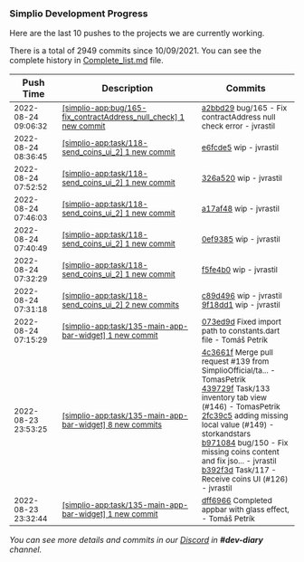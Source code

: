 
### Simplio Development Progress

Here are the last 10 pushes to the projects we are currently working.

There is a total of 2949 commits since 10/09/2021. You can see the complete history in
 [Complete_list.md](Complete_list.md) file.

| Push Time | Description | Commits |
| --- | --- | --- |
| <sub>2022-08-24 09:06:32</sub> | <sub>[[simplio-app:bug/165\-fix\_contractAddress\_null\_check] 1 new commit](https://github.com/SimplioOfficial/simplio-app/commit/a2bbd2937d6bb27de6b263e5a04cc1e3673e006f)</sub> | <sub>[a2bbd29](https://github.com/SimplioOfficial/simplio-app/commit/a2bbd2937d6bb27de6b263e5a04cc1e3673e006f) bug/165 - Fix contractAddress null check error - jvrastil</sub> |
| <sub>2022-08-24 08:36:45</sub> | <sub>[[simplio-app:task/118\-send\_coins\_ui\_2] 1 new commit](https://github.com/SimplioOfficial/simplio-app/commit/e6fcde5cc41cc36779e6a712660229decc9db085)</sub> | <sub>[e6fcde5](https://github.com/SimplioOfficial/simplio-app/commit/e6fcde5cc41cc36779e6a712660229decc9db085) wip - jvrastil</sub> |
| <sub>2022-08-24 07:52:52</sub> | <sub>[[simplio-app:task/118\-send\_coins\_ui\_2] 1 new commit](https://github.com/SimplioOfficial/simplio-app/commit/326a520f6ef4b54ffd4fb576b32e339ae0dc63e7)</sub> | <sub>[326a520](https://github.com/SimplioOfficial/simplio-app/commit/326a520f6ef4b54ffd4fb576b32e339ae0dc63e7) wip - jvrastil</sub> |
| <sub>2022-08-24 07:46:03</sub> | <sub>[[simplio-app:task/118\-send\_coins\_ui\_2] 1 new commit](https://github.com/SimplioOfficial/simplio-app/commit/a17af48b040e043fefb7d5fc27a6cbe4e3aa2767)</sub> | <sub>[a17af48](https://github.com/SimplioOfficial/simplio-app/commit/a17af48b040e043fefb7d5fc27a6cbe4e3aa2767) wip - jvrastil</sub> |
| <sub>2022-08-24 07:40:49</sub> | <sub>[[simplio-app:task/118\-send\_coins\_ui\_2] 1 new commit](https://github.com/SimplioOfficial/simplio-app/commit/0ef9385bcce891061596420248c3170ff5f6491a)</sub> | <sub>[0ef9385](https://github.com/SimplioOfficial/simplio-app/commit/0ef9385bcce891061596420248c3170ff5f6491a) wip - jvrastil</sub> |
| <sub>2022-08-24 07:32:29</sub> | <sub>[[simplio-app:task/118\-send\_coins\_ui\_2] 1 new commit](https://github.com/SimplioOfficial/simplio-app/commit/f5fe4b04e7fd2285e9cf3fe1aa7f29713a922948)</sub> | <sub>[f5fe4b0](https://github.com/SimplioOfficial/simplio-app/commit/f5fe4b04e7fd2285e9cf3fe1aa7f29713a922948) wip - jvrastil</sub> |
| <sub>2022-08-24 07:31:18</sub> | <sub>[[simplio-app:task/118\-send\_coins\_ui\_2] 2 new commits](https://github.com/SimplioOfficial/simplio-app/compare/c89d496eda48^...9f18dd16e0eb)</sub> | <sub>[c89d496](https://github.com/SimplioOfficial/simplio-app/commit/c89d496eda48ad681e0f6343b346f9882a2390f3) wip - jvrastil<br>[9f18dd1](https://github.com/SimplioOfficial/simplio-app/commit/9f18dd16e0eb97558183ce0ef2cbfa6cc187d03b) wip - jvrastil</sub> |
| <sub>2022-08-24 07:15:29</sub> | <sub>[[simplio-app:task/135\-main\-app\-bar\-widget] 1 new commit](https://github.com/SimplioOfficial/simplio-app/commit/073ed9daa6264ba423f0acab1dcd9da9938319ff)</sub> | <sub>[073ed9d](https://github.com/SimplioOfficial/simplio-app/commit/073ed9daa6264ba423f0acab1dcd9da9938319ff) Fixed import path to constants.dart file - Tomáš Petrík</sub> |
| <sub>2022-08-23 23:53:25</sub> | <sub>[[simplio-app:task/135\-main\-app\-bar\-widget] 8 new commits](https://github.com/SimplioOfficial/simplio-app/compare/dff69666158f...77a3fe6282f5)</sub> | <sub>[4c3661f](https://github.com/SimplioOfficial/simplio-app/commit/4c3661ffbcb9de7f84ce05571689574ba6989e1a) Merge pull request #139 from SimplioOfficial/ta... - TomasPetrik<br>[439729f](https://github.com/SimplioOfficial/simplio-app/commit/439729fce79dd63993bf4a73931c19975b3aac18) Task/133 inventory tab view (#146) - TomasPetrik<br>[2fc39c5](https://github.com/SimplioOfficial/simplio-app/commit/2fc39c5c1aa476b65d2108a6f8a2536ac402e821) adding missing local value (#149) - storkandstars<br>[b971084](https://github.com/SimplioOfficial/simplio-app/commit/b971084c80298baac8a365640de806ab23566e73) bug/150 - Fix missing coins content and fix jso... - jvrastil<br>[b392f3d](https://github.com/SimplioOfficial/simplio-app/commit/b392f3dfda387d872fa63839ae56eb619785a0af) Task/117 - Receive coins UI (#126) - jvrastil</sub> |
| <sub>2022-08-23 23:32:44</sub> | <sub>[[simplio-app:task/135\-main\-app\-bar\-widget] 1 new commit](https://github.com/SimplioOfficial/simplio-app/commit/dff69666158fcc76d5e5c03413408dfec6dda6ee)</sub> | <sub>[dff6966](https://github.com/SimplioOfficial/simplio-app/commit/dff69666158fcc76d5e5c03413408dfec6dda6ee) Completed appbar with glass effect, - Tomáš Petrík</sub> |

_You can see more details and commits in our [Discord](https://discord.gg/aKhjuwZmdP) in **#dev-diary** channel._
